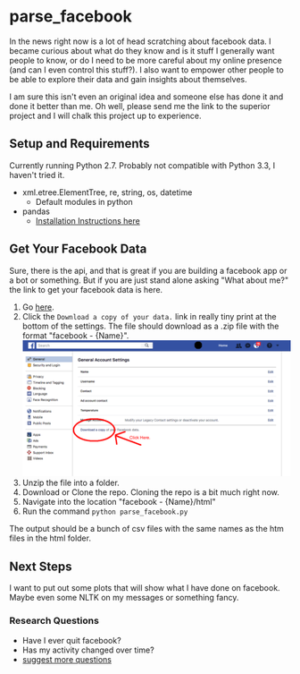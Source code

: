 # parse_facebook

In the news right now is a lot of head scratching about facebook data. I became curious about what do they know and is it stuff I generally want people to know, or do I need to be more careful about my online presence (and can I even control this stuff?).  I also want to empower other people to be able to explore their data and gain insights about themselves.

I am sure this isn't even an original idea and someone else has done it and done it better than me. Oh well, please send me the link to the superior project and I will chalk this project up to experience.

## Setup and Requirements

Currently running Python 2.7. Probably not compatible with Python 3.3, I haven't tried it.

* xml.etree.ElementTree, re, string, os, datetime
	* Default modules in python
* pandas
	* [Installation Instructions here](https://pandas.pydata.org/pandas-docs/stable/install.html)


## Get Your Facebook Data
Sure, there is the api, and that is great if you are building a facebook app or a bot or something.  But if you are just stand alone asking "What about me?" the link to get your facebook data is here.

1. Go [here](https://www.facebook.com/settings). 
2. Click the `Download a copy of your data.` link in really tiny print at the bottom of the settings. The file should download as a .zip file with the format "facebook - {Name}".
![Download_Link.png](Download_Link.png)
2. Unzip the file into a folder.
2. Download or Clone the repo.  Cloning the repo is a bit much right now.
3. Navigate into the location "facebook - {Name}/html"
4. Run the command `python parse_facebook.py`

The output should be a bunch of csv files with the same names as the htm files in the html folder.  

## Next Steps
I want to put out some plots that will show what I have done on facebook. Maybe even some NLTK on my messages or something fancy.

### Research Questions
* Have I ever quit facebook?
* Has my activity changed over time?
* [suggest more questions](https://github.com/polkapolka/parse_facebook/wiki/Research-Questions)


